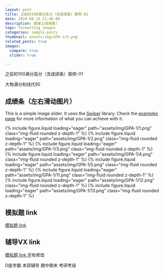 ```yaml
---
layout: post
title: 之前的100满分高分（含成绩条）案例-01
date: 2024-08-16 11:46:00
description: 直接上成绩条!
tags: formatting images
categories: sample-posts
thumbnail: assets/img/GPA-1/5.png
related_posts: true
images:
  compare: true
  slider: true

---
```


之前的100满分高分（含成绩条）案例-01

大物满分和线代95 



## 成绩条（左右滑动图片）

This is a simple image slider. It uses the [Swiper](https://swiperjs.com/) library. Check the [examples page](https://swiperjs.com/demos) for more information of what you can achieve with it.

<swiper-container keyboard="true" navigation="true" pagination="true" pagination-clickable="true" pagination-dynamic-bullets="true" rewind="true">
  <swiper-slide>{% include figure.liquid loading="eager" path="assets/img/GPA-1/1.png" class="img-fluid rounded z-depth-1" %}</swiper-slide>
  <swiper-slide>{% include figure.liquid loading="eager" path="assets/img/GPA-1/2.png" class="img-fluid rounded z-depth-1" %}</swiper-slide>
  <swiper-slide>{% include figure.liquid loading="eager" path="assets/img/GPA-1/3.png" class="img-fluid rounded z-depth-1" %}</swiper-slide>
  <swiper-slide>{% include figure.liquid loading="eager" path="assets/img/GPA-1/4.png" class="img-fluid rounded z-depth-1" %}</swiper-slide>
  <swiper-slide>{% include figure.liquid loading="eager" path="assets/img/GPA-1/5.png" class="img-fluid rounded z-depth-1" %}</swiper-slide>
  <swiper-slide>{% include figure.liquid loading="eager" path="assets/img/GPA-1/11.png" class="img-fluid rounded z-depth-1" %}</swiper-slide>
  <swiper-slide>{% include figure.liquid loading="eager" path="assets/img/GPA-1/12.png" class="img-fluid rounded z-depth-1" %}</swiper-slide>
  <swiper-slide>{% include figure.liquid loading="eager" path="assets/img/GPA-1/13.png" class="img-fluid rounded z-depth-1" %}</swiper-slide>
</swiper-container>

## 模拟题 link

<a href="_pages\projects.md">模拟题 link </a>



## 辅导VX link

<a href="_pages\projects.md">模拟题 link </a>
还有修改

<div class="caption">
    D座学霸 本硕辅导 期中期末 考研考级
</div>
